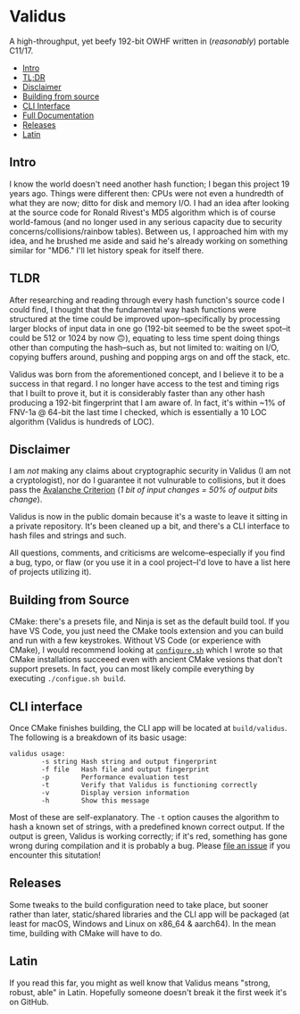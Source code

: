 # Validus

A high-throughput, yet beefy 192-bit OWHF written in (*reasonably*) portable C11/17.

<!-- toc -->

- [Intro](#intro)
- [TL;DR](#tldr)
- [Disclaimer](#disclaimer)
- [Building from source](#building-from-source)
- [CLI Interface](#cli-interface)
- <u>[Full Documentation](https://validus.rml.dev)</u>
- [Releases](#releases)
- [Latin](#latin)

<!-- tocstop -->

## <a id="intro" /> Intro

I know the world doesn't need another hash function; I began this project 19 years ago. Things were different then: CPUs were not even a hundredth of what they are now; ditto for disk and memory I/O. I had an idea after looking at the source code for Ronald Rivest's MD5 algorithm which is of course world-famous (and no longer used in any serious capacity due to security concerns/collisions/rainbow tables). Between us, I approached him with my idea, and he brushed me aside and said he's already working on something similar for "MD6." I'll let history speak for itself there.

## <a id="tldr" /> TLDR

After researching and reading through every hash function's source code I could find, I thought that the fundamental way hash functions were structured at the time could be improved upon–specifically by processing larger blocks of input data in one go (192-bit seemed to be the sweet spot–it could be 512 or 1024 by now 🙃), equating to less time spent doing things other than computing the hash–such as, but not limited to: waiting on I/O, copying buffers around, pushing and popping args on and off the stack, etc.

Validus was born from the aforementioned concept, and I believe it to be a success in that regard. I no longer have access to the test and timing rigs that I built to prove it, but it is considerably faster than any other hash producing a 192-bit fingerprint that I am aware of. In fact, it's within ~1% of FNV-1a @ 64-bit the last time I checked, which is essentially a 10 LOC algorithm (Validus is hundreds of LOC).

## <a id="disclaimer" /> Disclaimer

I am *not* making any claims about cryptographic security in Validus (I am not a cryptologist), nor do I guarantee it not vulnurable to collisions, but it does pass the [Avalanche Criterion](https://arishs.medium.com/analyze-your-hash-functions-the-avalanche-metrics-calculation-767b7445ee6f) (*1 bit of input changes = 50% of output bits change*).

Validus is now in the public domain because it's a waste to leave it sitting in a private repository. It's been cleaned up a bit, and there's a CLI interface to hash files and strings and such.

All questions, comments, and criticisms are welcome–especially if you find a bug, typo, or flaw (or you use it in a cool project–I'd love to have a list here of projects utilizing it).

## <a id="building-from-source" /> Building from Source

CMake: there's a presets file, and Ninja is set as the default build tool. If you have VS Code, you just need the CMake tools extension and you can build and run with a few keystrokes. Without VS Code (or experience with CMake), I would recommend looking at [`configure.sh`](https://github.com/aremmell/validus/blob/master/configure.sh) which I wrote so that CMake installations succeeed even with ancient CMake vesions that don't support presets. In fact, you can most likely compile everything by executing `./configue.sh build`.

## <a id="cli-interface" /> CLI interface

Once CMake finishes building, the CLI app will be located at `build/validus`. The following is a breakdown of its basic usage:

```log
validus usage:
        -s string Hash string and output fingerprint
        -f file   Hash file and output fingerprint
        -p        Performance evaluation test
        -t        Verify that Validus is functioning correctly
        -v        Display version information
        -h        Show this message
```

Most of these are self-explanatory. The `-t` option causes the algorithm to hash a known set of strings, with a predefined known correct output. If the output is green, Validus is working correctly; if it's red, something has gone wrong during compilation and it is probably a bug. Please [file an issue](https://github.com/aremmell/validus/issues/new) if you encounter this situtation!

## <a id="releases" /> Releases

Some tweaks to the build configuration need to take place, but sooner rather than later, static/shared libraries and the CLI app will be packaged (at least for macOS, Windows and Linux on x86_64 & aarch64). In the mean time, building with CMake will have to do.

## <a id="latin" /> Latin

If you read this far, you might as well know that Validus means "strong, robust, able" in Latin. Hopefully someone doesn't break it the first week it's on GitHub.
